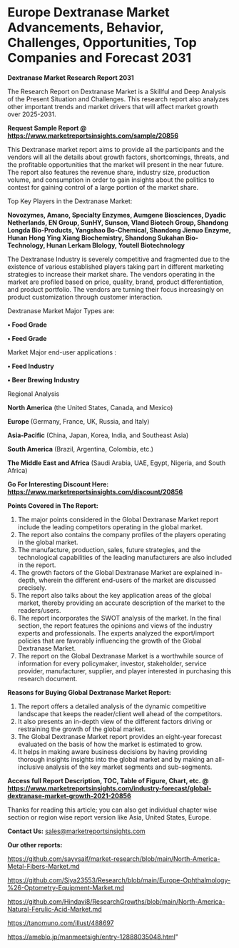 # Europe Dextranase Market Advancements, Behavior, Challenges, Opportunities, Top Companies and Forecast 2031

<strong>Dextranase Market Research Report 2031</strong>

The Research Report on Dextranase Market is a Skillful and Deep Analysis of the Present Situation and Challenges. This research report also analyzes other important trends and market drivers that will affect market growth over 2025-2031.

<strong>Request Sample Report @ <a href=https://www.marketreportsinsights.com/sample/20856>https://www.marketreportsinsights.com/sample/20856</a></strong>

This Dextranase market report aims to provide all the participants and the vendors will all the details about growth factors, shortcomings, threats, and the profitable opportunities that the market will present in the near future. The report also features the revenue share, industry size, production volume, and consumption in order to gain insights about the politics to contest for gaining control of a large portion of the market share.

Top Key Players in the Dextranase Market:

<strong>Novozymes, Amano, Specialty Enzymes, Aumgene Biosciences, Dyadic Netherlands, EN Group, SunHY, Sunson, Vland Biotech Group, Shandong Longda Bio-Products, Yangshao Bo-Chemical, Shandong Jienuo Enzyme, Hunan Hong Ying Xiang Biochemistry, Shandong Sukahan Bio-Technology, Hunan Lerkam Blology, Youtell Biotechnology</strong>

The Dextranase Industry is severely competitive and fragmented due to the existence of various established players taking part in different marketing strategies to increase their market share. The vendors operating in the market are profiled based on price, quality, brand, product differentiation, and product portfolio. The vendors are turning their focus increasingly on product customization through customer interaction.

Dextranase Market Major Types are:

<strong>• Food Grade

• Feed Grade</strong>

Market Major end-user applications :

<strong>• Feed Industry

• Beer Brewing Industry</strong>

Regional Analysis

</u><strong><b>North America</b></strong> (the United States, Canada, and Mexico)

<strong><b>Europe </b></strong>(Germany, France, UK, Russia, and Italy)

<strong><b>Asia-Pacific</b></strong> (China, Japan, Korea, India, and Southeast Asia)

<strong><b>South America</b></strong> (Brazil, Argentina, Colombia, etc.)

<strong><b>The Middle East and Africa</b></strong> (Saudi Arabia, UAE, Egypt, Nigeria, and South Africa)

<strong>Go For Interesting Discount Here: <a href=https://www.marketreportsinsights.com/discount/20856>https://www.marketreportsinsights.com/discount/20856</a></strong>

<strong>Points Covered in The Report:</strong>
<ol>
  <li>The major points considered in the Global Dextranase Market report include the leading competitors operating in the global market.</li>
  <li>The report also contains the company profiles of the players operating in the global market.</li>
  <li>The manufacture, production, sales, future strategies, and the technological capabilities of the leading manufacturers are also included in the report.</li>
  <li>The growth factors of the Global Dextranase Market are explained in-depth, wherein the different end-users of the market are discussed precisely.</li>
  <li>The report also talks about the key application areas of the global market, thereby providing an accurate description of the market to the readers/users.</li>
  <li>The report incorporates the SWOT analysis of the market. In the final section, the report features the opinions and views of the industry experts and professionals. The experts analyzed the export/import policies that are favorably influencing the growth of the Global Dextranase Market.</li>
  <li>The report on the Global Dextranase Market is a worthwhile source of information for every policymaker, investor, stakeholder, service provider, manufacturer, supplier, and player interested in purchasing this research document.</li>
</ol>
<strong>Reasons for Buying Global Dextranase Market Report:</strong>

<ol>
  <li>The report offers a detailed analysis of the dynamic competitive landscape that keeps the reader/client well ahead of the competitors.</li>
  <li>It also presents an in-depth view of the different factors driving or restraining the growth of the global market.</li>
  <li>The Global Dextranase Market report provides an eight-year forecast evaluated on the basis of how the market is estimated to grow.</li>
  <li>It helps in making aware business decisions by having providing thorough insights insights into the global market and by making an all-inclusive analysis of the key market segments and sub-segments.</li>
</ol>
<strong>Access full Report Description, TOC, Table of Figure, Chart, etc. @ <a href=https://www.marketreportsinsights.com/industry-forecast/global-dextranase-market-growth-2021-20856>https://www.marketreportsinsights.com/industry-forecast/global-dextranase-market-growth-2021-20856</a></strong>


Thanks for reading this article; you can also get individual chapter wise section or region wise report version like Asia, United States, Europe.

<strong>Contact Us:</strong>
sales@marketreportsinsights.com

<strong>Our other reports:</strong>

<a href=https://github.com/sayysaif/market-research/blob/main/North-America-Metal-Fibers-Market.md>https://github.com/sayysaif/market-research/blob/main/North-America-Metal-Fibers-Market.md</a>

<a href=https://github.com/Siya23553/Research/blob/main/Europe-Ophthalmology-%26-Optometry-Equipment-Market.md>https://github.com/Siya23553/Research/blob/main/Europe-Ophthalmology-%26-Optometry-Equipment-Market.md</a>

<a href=https://github.com/Hindavi8/ResearchGrowths/blob/main/North-America-Natural-Ferulic-Acid-Market.md>https://github.com/Hindavi8/ResearchGrowths/blob/main/North-America-Natural-Ferulic-Acid-Market.md</a>

<a href=https://tanomuno.com/illust/488697>https://tanomuno.com/illust/488697</a>

<a href=https://ameblo.jp/manmeetsigh/entry-12888035048.html>https://ameblo.jp/manmeetsigh/entry-12888035048.html</a>"
